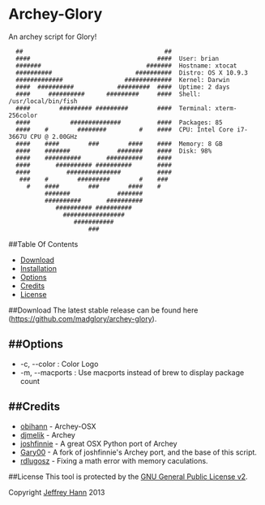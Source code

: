 # Archey-Glory
An archey script for Glory!

```
  ##                                       ##
  ####                                   ####  User: brian
  #######                             #######  Hostname: xtocat
  ##########                       ##########  Distro: OS X 10.9.3
  #############                 #############  Kernel: Darwin
  ####  ##########            #########  ####  Uptime: 2 days
  ####     ##########      #########     ####  Shell: /usr/local/bin/fish
  ####        ######### #########        ####  Terminal: xterm-256color
  ####           ##############          ####  Packages: 85
  ####    #        ########         #    ####  CPU: Intel Core i7-3667U CPU @ 2.00GHz
  ####    ####        ###        ####    ####  Memory: 8 GB
  ####    #######             #######    ####  Disk: 98%
  ####    ##########       ##########    ####
  ####       ########## ##########       ####
  ####          ###############          ####
   ###    #        #########        #    ###
     #    ####        ###        ####    #
          #######             #######
          ##########       ##########
             ########## ##########
               #################
                  ###########
                      ###
```

##Table Of Contents
* [Download](#download)
* [Installation](#installation)
* [Options](#options)
* [Credits](#credits)
* [License](#license)

##Download
The latest stable release can be found here (https://github.com/madglory/archey-glory).

##Options
------------
* -c,  --color : Color Logo
* -m,  --macports : Use macports instead of brew to display package count

##Credits
------
* [obihann](https://github.com/obihann/archey-osx/archive/1.4.tar.gz) - Archey-OSX
* [djmelik](https://github.com/djmelik/archey) - Archey
* [joshfinnie](https://github.com/joshfinnie/archey-osx) - A great OSX Python port of Archey
* [Gary00](https://github.com/Gary00/archey-osx) - A fork of joshfinnie's Archey port, and the base of this script.
* [rdlugosz](https://github.com/rdlugosz) - Fixing a math error with memory caculations.

##License
This tool is protected by the [GNU General Public License v2](http://www.gnu.org/licenses/gpl-2.0.html).

Copyright [Jeffrey Hann](http://jeffreyhann.ca/) 2013
